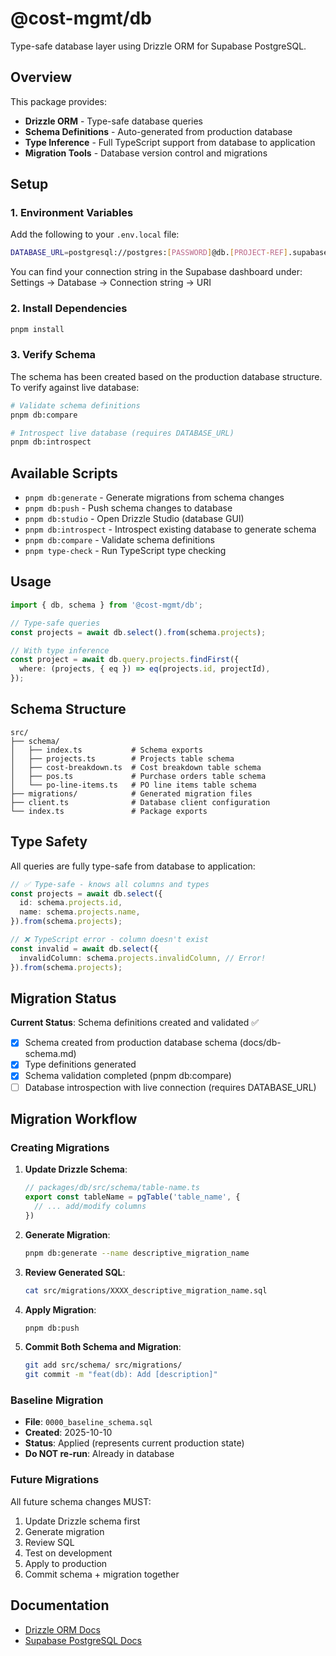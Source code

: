 # @cost-mgmt/db

Type-safe database layer using Drizzle ORM for Supabase PostgreSQL.

## Overview

This package provides:
- **Drizzle ORM** - Type-safe database queries
- **Schema Definitions** - Auto-generated from production database
- **Type Inference** - Full TypeScript support from database to application
- **Migration Tools** - Database version control and migrations

## Setup

### 1. Environment Variables

Add the following to your `.env.local` file:

```bash
DATABASE_URL=postgresql://postgres:[PASSWORD]@db.[PROJECT-REF].supabase.co:5432/postgres
```

You can find your connection string in the Supabase dashboard under:
Settings → Database → Connection string → URI

### 2. Install Dependencies

```bash
pnpm install
```

### 3. Verify Schema

The schema has been created based on the production database structure.
To verify against live database:

```bash
# Validate schema definitions
pnpm db:compare

# Introspect live database (requires DATABASE_URL)
pnpm db:introspect
```

## Available Scripts

- `pnpm db:generate` - Generate migrations from schema changes
- `pnpm db:push` - Push schema changes to database
- `pnpm db:studio` - Open Drizzle Studio (database GUI)
- `pnpm db:introspect` - Introspect existing database to generate schema
- `pnpm db:compare` - Validate schema definitions
- `pnpm type-check` - Run TypeScript type checking

## Usage

```typescript
import { db, schema } from '@cost-mgmt/db';

// Type-safe queries
const projects = await db.select().from(schema.projects);

// With type inference
const project = await db.query.projects.findFirst({
  where: (projects, { eq }) => eq(projects.id, projectId),
});
```

## Schema Structure

```
src/
├── schema/
│   ├── index.ts           # Schema exports
│   ├── projects.ts        # Projects table schema
│   ├── cost-breakdown.ts  # Cost breakdown table schema
│   ├── pos.ts             # Purchase orders table schema
│   └── po-line-items.ts   # PO line items table schema
├── migrations/            # Generated migration files
├── client.ts              # Database client configuration
└── index.ts               # Package exports
```

## Type Safety

All queries are fully type-safe from database to application:

```typescript
// ✅ Type-safe - knows all columns and types
const projects = await db.select({
  id: schema.projects.id,
  name: schema.projects.name,
}).from(schema.projects);

// ❌ TypeScript error - column doesn't exist
const invalid = await db.select({
  invalidColumn: schema.projects.invalidColumn, // Error!
}).from(schema.projects);
```

## Migration Status

**Current Status**: Schema definitions created and validated ✅

- [x] Schema created from production database schema (docs/db-schema.md)
- [x] Type definitions generated
- [x] Schema validation completed (pnpm db:compare)
- [ ] Database introspection with live connection (requires DATABASE_URL)

## Migration Workflow

### Creating Migrations

1. **Update Drizzle Schema**:
   ```typescript
   // packages/db/src/schema/table-name.ts
   export const tableName = pgTable('table_name', {
     // ... add/modify columns
   })
   ```

2. **Generate Migration**:
   ```bash
   pnpm db:generate --name descriptive_migration_name
   ```

3. **Review Generated SQL**:
   ```bash
   cat src/migrations/XXXX_descriptive_migration_name.sql
   ```

4. **Apply Migration**:
   ```bash
   pnpm db:push
   ```

5. **Commit Both Schema and Migration**:
   ```bash
   git add src/schema/ src/migrations/
   git commit -m "feat(db): Add [description]"
   ```

### Baseline Migration

- **File**: `0000_baseline_schema.sql`
- **Created**: 2025-10-10
- **Status**: Applied (represents current production state)
- **Do NOT re-run**: Already in database

### Future Migrations

All future schema changes MUST:
1. Update Drizzle schema first
2. Generate migration
3. Review SQL
4. Test on development
5. Apply to production
6. Commit schema + migration together

## Documentation

- [Drizzle ORM Docs](https://orm.drizzle.team/)
- [Supabase PostgreSQL Docs](https://supabase.com/docs/guides/database)
